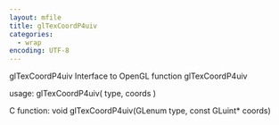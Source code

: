 ```yaml
---
layout: mfile
title: glTexCoordP4uiv
categories:
  - wrap
encoding: UTF-8
---
```


glTexCoordP4uiv  Interface to OpenGL function glTexCoordP4uiv

usage:  glTexCoordP4uiv( type, coords )

C function:  void glTexCoordP4uiv(GLenum type, const GLuint\* coords)